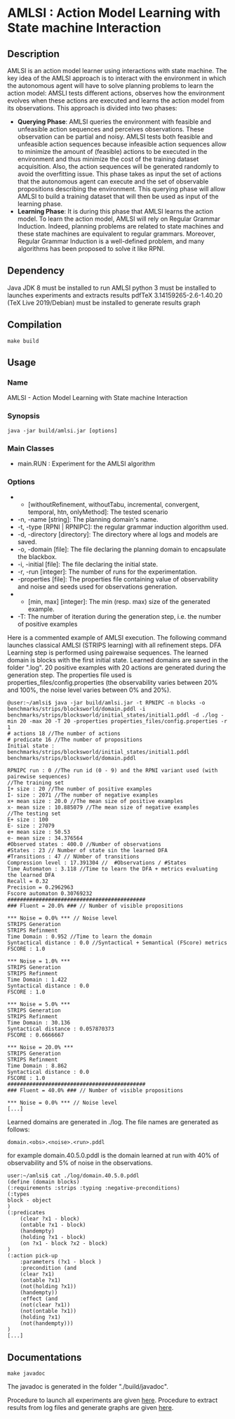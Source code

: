 # AMLSI : Action Model Learning with State machine Interaction

## Description

AMLSI is an action model learner using interactions with state machine. The key idea of the AMLSI approach is to interact with the environment in which the autonomous agent will have to solve planning problems to learn the action model: AMSLI tests different actions, observes how the environment evolves when these actions are executed and learns the action model from its observations. This approach is divided into two phases:

* **Querying Phase**: AMLSI queries the environment with feasible and unfeasible action sequences and perceives observations. These observation can be partial and noisy. AMLSI tests both feasible and unfeasible action sequences because infeasible action sequences allow to minimize the amount of (feasible) actions to be executed in the environment and thus minimize the cost of the training dataset acquisition. Also, the action sequences will be generated randomly to avoid the overfitting issue. This phase takes as input the set of actions that the autonomous agent can execute and the set of observable propositions describing the environment. This querying phase will allow AMLSI to build a training dataset that will then be used as input of the learning phase.
* **Learning Phase**: It is during this phase that AMLSI learns the action model. To learn the action model, AMLSI will rely on Regular Grammar Induction. Indeed, planning problems are related to state machines and these state machines are equivalent to regular grammars. Moreover, Regular Grammar Induction is a well-defined problem, and many algorithms has been proposed to solve it like RPNI.




## Dependency

Java JDK 8 must be installed to run AMLSI
python 3 must be installed to launches experiments and extracts results
pdfTeX 3.14159265-2.6-1.40.20 (TeX Live 2019/Debian) must be installed to generate results graph
## Compilation

	make build

## Usage

### Name
AMLSI - Action Model Learning with State machine Interaction

### Synopsis
	java -jar build/amlsi.jar [options]

### Main Classes
* main.RUN  : Experiment for the AMLSI algorithm

### Options
* - [withoutRefinement, withoutTabu, incremental, convergent, temporal, htn, onlyMethod]: The tested scenario
* -n, -name [string]: The planning domain's name.
* -t, -type [RPNI | RPNIPC]: the regular grammar induction algorithm used.
* -d, -directory [directory]: The directory where al logs and models are saved.
* -o, -domain [file]: The file declaring the planning domain to encapsulate the blackbox.
* -i, -initial [file]: The file declaring the initial state.
* -r, -run [integer]: The number of runs for the experimentation.
* -properties [file]: The properties file containing value of observability and noise and seeds used for observations generation.
* - [min, max] [integer]: The min (resp. max) size of the generated example.
* -T: The number of iteration during the generation step, i.e. the number of positive examples

Here is a commented example of AMLSI execution. The following command launches classical AMLSI (STRIPS learning) with all refinement steps. DFA Learning step is performed using pairewaise sequences. The learned domain is blocks with the first initial state. Learned domains are saved in the folder ".log". 20 positive examples with 20 actions are generated during the generation step. The properties file used is properties_files/config.properties (the observability varies between 20% and 100%, the noise level varies between 0% and 20%).

	@user:~/amlsi$ java -jar build/amlsi.jar -t RPNIPC -n blocks -o benchmarks/strips/blocksworld/domain.pddl -i benchmarks/strips/blocksworld/initial_states/initial1.pddl -d ./log -min 20 -max 20 -T 20 -properties properties_files/config.properties -r 1 
	# actions 18 //The number of actions
	# predicate 16 //The number of propositions
	Initial state : benchmarks/strips/blocksworld/initial_states/initial1.pddl
	benchmarks/strips/blocksworld/domain.pddl

	RPNIPC run : 0 //The run id (0 - 9) and the RPNI variant used (with pairewise sequences)
	//The training set
	I+ size : 20 //The number of positive examples
	I- size : 2071 //The number of negative examples
	x+ mean size : 20.0 //The mean size of positive examples
	x- mean size : 10.885079 //The mean size of negative examples
	//The testing set
	E+ size : 100
	E- size : 27079
	e+ mean size : 50.53
	e- mean size : 34.376564
	#Observed states : 400.0 //Number of observations
	#States : 23 // Number of state sin the learned DFA
	#Transitions : 47 // NUmber of transitions
	Compression level : 17.391304 //  #Observations / #States
	Time Automaton : 3.118 //Time to learn the DFA + metrics evaluating the learned DFA
	Recall = 0.32
	Precision = 0.2962963
	Fscore automaton 0.30769232
	############################################
	### Fluent = 20.0% ### // Number of visible propositions

	*** Noise = 0.0% *** // Noise level
	STRIPS Generation
	STRIPS Refinment
	Time Domain : 0.952 //Time to learn the domain
	Syntactical distance : 0.0 //Syntactical + Semantical (FScore) metrics
	FSCORE : 1.0

	*** Noise = 1.0% ***
	STRIPS Generation
	STRIPS Refinment
	Time Domain : 1.422
	Syntactical distance : 0.0
	FSCORE : 1.0

	*** Noise = 5.0% ***
	STRIPS Generation
	STRIPS Refinment
	Time Domain : 30.136
	Syntactical distance : 0.057870373
	FSCORE : 0.6666667

	*** Noise = 20.0% ***
	STRIPS Generation
	STRIPS Refinment
	Time Domain : 8.862
	Syntactical distance : 0.0
	FSCORE : 1.0
	############################################
	### Fluent = 40.0% ### // Number of visible propositions

	*** Noise = 0.0% *** // Noise level
	[...]
	
Learned domains are generated in ./log. The file names are generated as follows:

	domain.<obs>.<noise>.<run>.pddl
for example domain.40.5.0.pddl is the domain learned at run with 40% of observability and 5% of noise in the observations. 

	user:~/amlsi$ cat ./log/domain.40.5.0.pddl 
	(define (domain blocks)
	(:requirements :strips :typing :negative-preconditions)
	(:types
	block - object
	)
	(:predicates
		(clear ?x1 - block)
		(ontable ?x1 - block)
		(handempty)
		(holding ?x1 - block)
		(on ?x1 - block ?x2 - block)
	)
	(:action pick-up
		:parameters (?x1 - block )
		:precondition (and
		(clear ?x1)
		(ontable ?x1)
		(not(holding ?x1))
		(handempty))
		:effect (and
		(not(clear ?x1))
		(not(ontable ?x1))
		(holding ?x1)
		(not(handempty)))
	)
	[...]

## Documentations
	make javadoc
The javadoc is generated in the folder "./build/javadoc".

Procedure to launch all experiments are given [here](./experiments.md).
Procedure to extract results from log files and generate graphs are given [here](./results.md).
